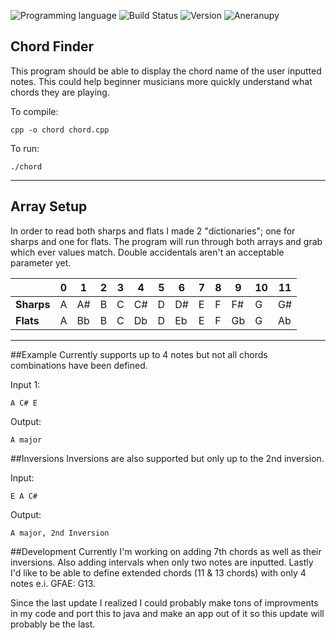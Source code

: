 <!-- using shields.io for status buttons -->
![Programming language](https://img.shields.io/badge/Language-C++-black.svg)
![Build Status](https://img.shields.io/badge/Build-Passing-green.svg)
![Version](https://img.shields.io/badge/Version-v0.8-blue.svg?style=flat)
![Aneranupy](https://img.shields.io/badge/Aneranupy-Critical-ff69b4.svg?style=flat)


## Chord Finder

This program should be able to display the chord name of the user inputted notes.
This could help beginner musicians more quickly understand what chords they are playing.

To compile:

    cpp -o chord chord.cpp

To run:

    ./chord
    
    
---
## Array Setup
In order to read both sharps and flats I made 2 "dictionaries"; one for sharps and one for flats.
The program will run through both arrays and grab which ever values match. Double accidentals aren't an acceptable parameter yet.

|  | 0 | 1 | 2 | 3 | 4 | 5 | 6 | 7 | 8 | 9 | 10 | 11 |
| --- | --- | --- | --- | --- | --- | --- | --- | --- | --- | --- | --- | --- |
| **Sharps** | A | A# | B | C | C# | D | D# | E | F | F# | G | G# |
| **Flats** | A | Bb | B | C | Db | D | Eb | E | F | Gb | G | Ab |
---
##Example
Currently supports up to 4 notes but not all chords combinations have been defined.

Input 1:

	A C# E
	
Output:

	A major

##Inversions
Inversions are also supported but only up to the 2nd inversion.

Input:

	E A C#
	
Output:

	A major, 2nd Inversion
	
##Development
Currently I'm working on adding 7th chords as well as their inversions. Also adding intervals when only two notes are inputted. Lastly I'd like to be able to define extended chords (11 & 13 chords) with only 4 notes e.i. GFAE: G13.

Since the last update I realized I could probably make tons of improvments in my code and port this to java and make an app out of it so this update will probably be the last.